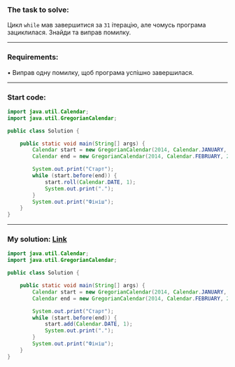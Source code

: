 ### **The task to solve:**  

Цикл `while` мав завершитися за `31` ітерацію, але чомусь програма зациклилася. Знайди та виправ помилку.

---

### **Requirements:**  

• Виправ одну помилку, щоб програма успішно завершилася.

---

### **Start code:**  

```java
import java.util.Calendar;
import java.util.GregorianCalendar;

public class Solution {

    public static void main(String[] args) {
        Calendar start = new GregorianCalendar(2014, Calendar.JANUARY, 2);
        Calendar end = new GregorianCalendar(2014, Calendar.FEBRUARY, 2);

        System.out.print("Старт");
        while (start.before(end)) {
            start.roll(Calendar.DATE, 1);
            System.out.print(".");
        }
        System.out.print("Фініш");
    }
}
```

---

### **My solution: [Link](./src/Solution.java)**  

```java
import java.util.Calendar;
import java.util.GregorianCalendar;

public class Solution {

    public static void main(String[] args) {
        Calendar start = new GregorianCalendar(2014, Calendar.JANUARY, 2);
        Calendar end = new GregorianCalendar(2014, Calendar.FEBRUARY, 2);

        System.out.print("Старт");
        while (start.before(end)) {
            start.add(Calendar.DATE, 1);
            System.out.print(".");
        }
        System.out.print("Фініш");
    }
}
```
